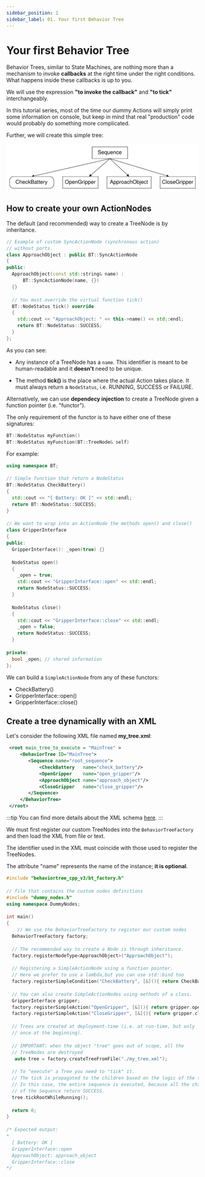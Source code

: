 ```yaml
---
sidebar_position: 1
sidebar_label: 01. Your first Behavior Tree
---
```


# Your first Behavior Tree

Behavior Trees, similar to State Machines, are nothing more than a mechanism
to invoke __callbacks__ at the right time under the right conditions. 
What happens inside these callbacks is up to you.

We will use the expression  __"to invoke the callback"__ and __"to tick"__ interchangeably.

In this tutorial series, most of the time our dummy Actions will simply
print some information on console,
but keep in mind that real "production" code would probably do something
more complicated.

Further, we will create this simple tree:

![Tutorial1](images/Tutorial1.svg)

## How to create your own ActionNodes

The default (and recommended) way to create a TreeNode is by inheritance.

``` cpp
// Example of custom SyncActionNode (synchronous action)
// without ports.
class ApproachObject : public BT::SyncActionNode
{
public:
  ApproachObject(const std::string& name) :
      BT::SyncActionNode(name, {})
  {}

  // You must override the virtual function tick()
  BT::NodeStatus tick() override
  {
    std::cout << "ApproachObject: " << this->name() << std::endl;
    return BT::NodeStatus::SUCCESS;
  }
};
``` 

As you can see:

- Any instance of a TreeNode has a `name`. This identifier is meant to be 
  human-readable and it __doesn't__ need to be unique.
 
- The method __tick()__ is the place where the actual Action takes place.
  It must always return a `NodeStatus`, i.e. RUNNING, SUCCESS or FAILURE. 

Alternatively, we can use __dependecy injection__ to create a TreeNode given 
a function pointer (i.e. "functor"). 

The only requirement of the functor is to have either one of these signatures:

``` cpp
BT::NodeStatus myFunction()
BT::NodeStatus myFunction(BT::TreeNode& self) 
```

For example:

``` cpp
using namespace BT;

// Simple function that return a NodeStatus
BT::NodeStatus CheckBattery()
{
  std::cout << "[ Battery: OK ]" << std::endl;
  return BT::NodeStatus::SUCCESS;
}

// We want to wrap into an ActionNode the methods open() and close()
class GripperInterface
{
public:
  GripperInterface(): _open(true) {}
    
  NodeStatus open() 
  {
	_open = true;
	std::cout << "GripperInterface::open" << std::endl;
	return NodeStatus::SUCCESS;
  }

  NodeStatus close() 
  {
    std::cout << "GripperInterface::close" << std::endl;
	_open = false;
	return NodeStatus::SUCCESS;
  }

private:
  bool _open; // shared information
};

``` 

We can build a `SimpleActionNode` from any of these functors:

- CheckBattery()
- GripperInterface::open()
- GripperInterface::close()

## Create a tree dynamically with an XML

Let's consider the following XML file named __my_tree.xml__:


``` xml
 <root main_tree_to_execute = "MainTree" >
     <BehaviorTree ID="MainTree">
        <Sequence name="root_sequence">
            <CheckBattery   name="check_battery"/>
            <OpenGripper    name="open_gripper"/>
            <ApproachObject name="approach_object"/>
            <CloseGripper   name="close_gripper"/>
        </Sequence>
     </BehaviorTree>
 </root>
```

:::tip
You can find more details about the XML schema [here](learn-the-basics/xml_format.md).
:::

We must first register our custom TreeNodes into the `BehaviorTreeFactory`
 and then load the XML from file or text.

The identifier used in the XML must coincide with those used to register
the TreeNodes.

The attribute "name" represents the name of the instance; **it is optional**.


``` cpp
#include "behaviortree_cpp_v3/bt_factory.h"

// file that contains the custom nodes definitions
#include "dummy_nodes.h"
using namespace DummyNodes;

int main()
{
    // We use the BehaviorTreeFactory to register our custom nodes
  BehaviorTreeFactory factory;

  // The recommended way to create a Node is through inheritance.
  factory.registerNodeType<ApproachObject>("ApproachObject");

  // Registering a SimpleActionNode using a function pointer.
  // Here we prefer to use a lambda,but you can use std::bind too
  factory.registerSimpleCondition("CheckBattery", [&](){ return CheckBattery(); });

  // You can also create SimpleActionNodes using methods of a class.
  GripperInterface gripper;
  factory.registerSimpleAction("OpenGripper", [&](){ return gripper.open(); } );
  factory.registerSimpleAction("CloseGripper", [&](){ return gripper.close(); }

  // Trees are created at deployment-time (i.e. at run-time, but only 
  // once at the beginning). 
    
  // IMPORTANT: when the object "tree" goes out of scope, all the 
  // TreeNodes are destroyed
   auto tree = factory.createTreeFromFile("./my_tree.xml");

  // To "execute" a Tree you need to "tick" it.
  // The tick is propagated to the children based on the logic of the tree.
  // In this case, the entire sequence is executed, because all the children
  // of the Sequence return SUCCESS.
  tree.tickRootWhileRunning();

  return 0;
}

/* Expected output:
*
  [ Battery: OK ]
  GripperInterface::open
  ApproachObject: approach_object
  GripperInterface::close
*/

``` 



